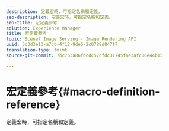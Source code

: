 ```yaml
---
description: 定義宏時，可指定名稱和定義。
seo-description: 定義宏時，可指定名稱和定義。
seo-title: 宏定義參考
solution: Experience Manager
title: 宏定義參考
topic: Scene7 Image Serving - Image Rendering API
uuid: 3c3d3e13-a7cb-4f12-9de5-2c0788d847f7
translation-type: tm+mt
source-git-commit: 7bc7b3a86fbcdc57cfdc31745fae3afc06e44b15

---
```



# 宏定義參考{#macro-definition-reference}

定義宏時，可指定名稱和定義。

